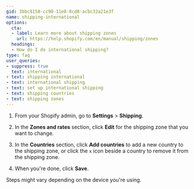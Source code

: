 ```yaml
---
gid: 3bbc8158-cc90-11e8-8cd8-acbc32a21e3f
name: shipping-international
options:
  cta:
  - label: Learn more about shipping zones
    url: https://help.shopify.com/en/manual/shipping/zones
  headings:
  - How do I do international shipping?
type: faq
user_queries:
- suppress: true
  text: international
- text: shipping international
- text: international shipping
- text: set up international shipping
- text: shipping countries
- text: shipping zones
---
```


1. From your Shopify admin, go to **Settings** > **Shipping**.

2. In the **Zones and rates** section, click **Edit** for the shipping zone that you want to change.

3. In the **Countries** section, click **Add countries** to add a new country to the shipping zone, or click the `x` icon beside a country to remove it from the shipping zone.

4. When you're done, click **Save**.

Steps might vary depending on the device you're using.
